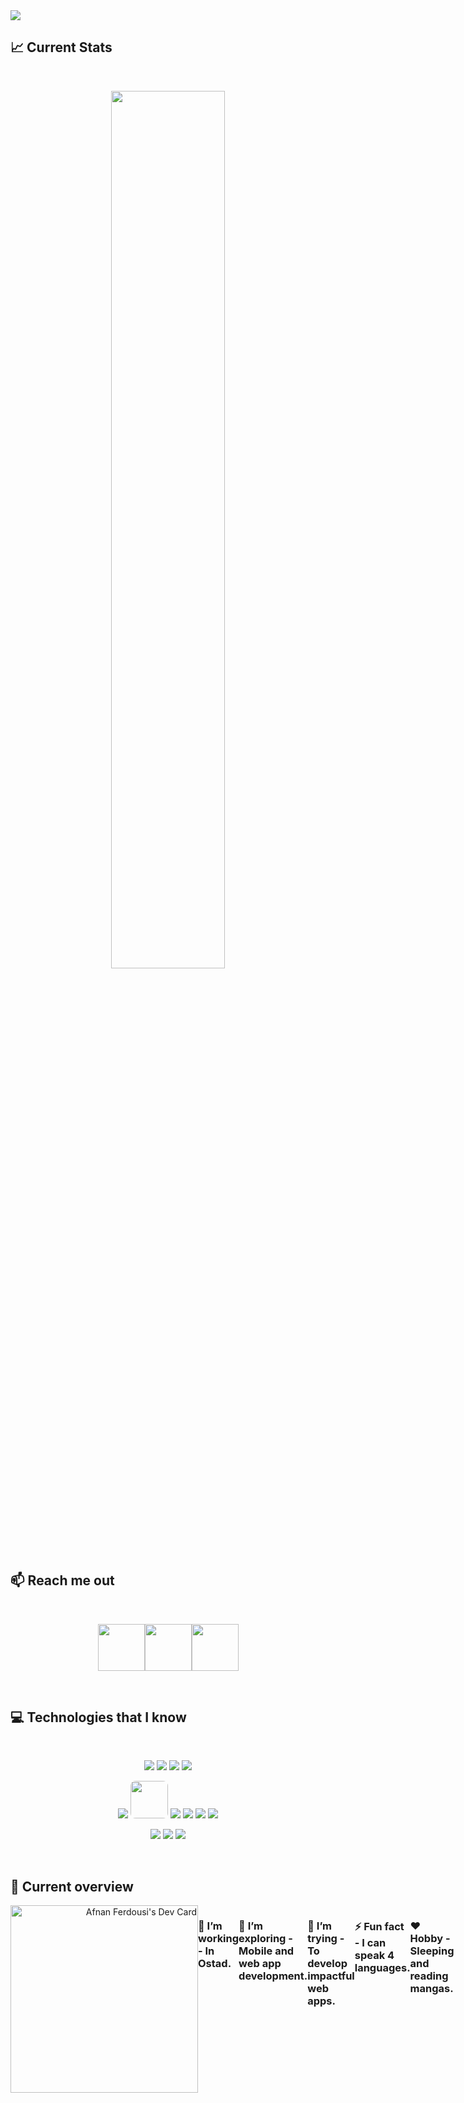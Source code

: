 <a align="center" href="https://www.facebook.com/afnanferdousi2006">
<img src="https://i.ibb.co/gS6fpLX/Slice-1.png" />
</a>

## :chart_with_upwards_trend: Current Stats

<br />
<p align="center">
  <img width="60%" src="https://github-readme-streak-stats.herokuapp.com?user=AfnanFerdousi&theme=aura&fire=EB5454)](https://git.io/streak-stats" />
</p>

## :mailbox: Reach me out

<br />

[<p align="center"><img height="75" src="https://i.ibb.co/mSWzG5k/Linkedin.png">](https://www.linkedin.com/in/afnanferdousi550/)[<img height="75" src="https://i.ibb.co/MkLPMvs/Facebook.png">](https://www.facebook.com/afnanferdousi2006/)[<img height="75" src="https://i.ibb.co/BnJqQDY/Twitter.png"> </p>](https://twitter.com/afnan_ferdousi)

<br />

## :computer: Technologies that I know

<br>
<p align="center">
<img src="https://i.ibb.co/LRGrxXz/HTML.png"/>
<img src="https://i.ibb.co/Tv1hTPX/css.png"/>
<img src="https://i.ibb.co/y5ZQy5n/Java-Script.png"/>
<img src="https://i.ibb.co/VN2LQ48/c.png"/>
</p>
<p align="center">
<img src="https://i.ibb.co/X3bFjB7/react.png"/>
<img style="border-radius: 8px; width: 60px;" src="https://i.ibb.co/hCYDvwR/next.png"/>
<img src="https://i.ibb.co/z7CtCdr/sass.png"/>
<img src="https://i.ibb.co/nfxyBK4/tailwind.png"/>
<img src="https://i.ibb.co/Msy7s6k/Bootsrap.png"/>
<img src="https://i.ibb.co/zGy33LP/firebase.png"/>
</p>
<p align="center">
<img src="https://i.ibb.co/SNXx7j6/node.png"/>
<img src="https://i.ibb.co/KmgyfpD/express.png"/>
<img src="https://i.ibb.co/88twDYS/mongo.png"/>
</p><br/>

## :eyes: Current overview
<div style="display: flex; justify-content: space-between;" >
<div align="right">
<a href="https://app.daily.dev/Afnan"><img src="https://api.daily.dev/devcards/db1b2e543ea545aabc7da2f898e9bcfa.png?r=o5u" width="300" alt="Afnan Ferdousi's Dev Card"/></a>
</div>

### 🔭 I’m working - In Ostad. 
### 🌱 I’m exploring - Mobile and web app development. 
### 🤔 I’m trying - To develop impactful web apps. 
### ⚡ Fun fact - I can speak 4 languages.
### ❤️ Hobby - Sleeping and reading mangas.

</div>
<br />
